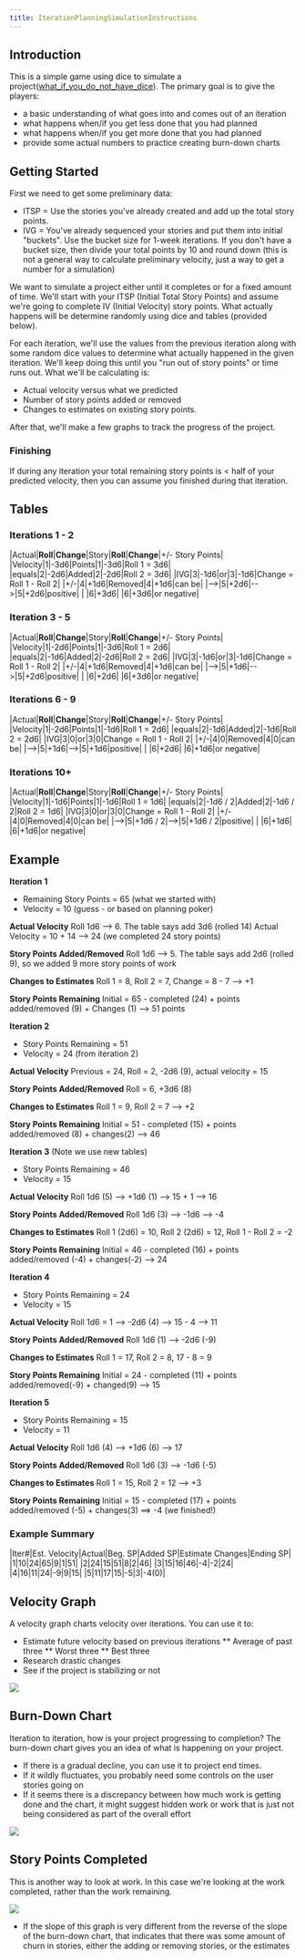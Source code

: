 ```yaml
---
title: IterationPlanningSimulationInstructions
---
```

## Introduction
This is a simple game using dice to simulate a project([what_if_you_do_not_have_dice](what_if_you_do_not_have_dice)). The primary goal is to give the players:
* a basic understanding of what goes into and comes out of an iteration
* what happens when/if you get less done that you had planned
* what happens when/if you get more done that you had planned
* provide some actual numbers to practice creating burn-down charts

## Getting Started
First we need to get some preliminary data:
* ITSP = Use the stories you've already created and add up the total story points.
* IVG = You've already sequenced your stories and put them into initial "buckets". Use the bucket size for 1-week iterations. If you don't have a bucket size, then divide your total points by 10 and round down (this is not a general way to calculate preliminary velocity, just a way to get a number for a simulation)

We want to simulate a project either until it completes or for a fixed amount of time. We'll start with your ITSP (Initial Total Story Points) and assume we're going to complete IV (Initial Velocity) story points. What actually happens will be determine randomly using dice and tables (provided below).

For each iteration, we'll use the values from the previous iteration along with some random dice values to determine what actually happened in the given iteration. We'll keep doing this until you "run out of story points" or time runs out. What we'll be calculating is:
* Actual velocity versus what we predicted
* Number of story points added or removed
* Changes to estimates on existing story points.

After that, we'll make a few graphs to track the progress of the project.

### Finishing
If during any iteration your total remaining story points is < half of your predicted velocity, then you can assume you finished during that iteration.
 
## Tables
### Iterations 1 - 2

|Actual|**Roll**|**Change**|Story|**Roll**|**Change**|+/- Story Points|
|Velocity|1|-3d6|Points|1|-3d6|Roll 1 = 3d6|
|equals|2|-2d6|Added|2|-2d6|Roll 2 = 3d6|
|IVG|3|-1d6|or|3|-1d6|Change = Roll 1 - Roll 2|
|+/-|4|+1d6|Removed|4|+1d6|can be|
|-->|5|+2d6|-->|5|+2d6|positive|
| |6|+3d6| |6|+3d6|or negative|

### Iteration 3 - 5

|Actual|**Roll**|**Change**|Story|**Roll**|**Change**|+/- Story Points|
|Velocity|1|-2d6|Points|1|-3d6|Roll 1 = 2d6|
|equals|2|-1d6|Added|2|-2d6|Roll 2 = 2d6|
|IVG|3|-1d6|or|3|-1d6|Change = Roll 1 - Roll 2|
|+/-|4|+1d6|Removed|4|+1d6|can be|
|-->|5|+1d6|-->|5|+2d6|positive|
| |6|+2d6| |6|+3d6|or negative|

### Iterations 6 - 9

|Actual|**Roll**|**Change**|Story|**Roll**|**Change**|+/- Story Points|
|Velocity|1|-2d6|Points|1|-1d6|Roll 1 = 2d6|
|equals|2|-1d6|Added|2|-1d6|Roll 2 = 2d6|
|IVG|3|0|or|3|0|Change = Roll 1 - Roll 2|
|+/-|4|0|Removed|4|0|can be|
|-->|5|+1d6|-->|5|+1d6|positive|
| |6|+2d6| |6|+1d6|or negative|

### Iterations 10+

|Actual|**Roll**|**Change**|Story|**Roll**|**Change**|+/- Story Points|
|Velocity|1|-1d6|Points|1|-1d6|Roll 1 = 1d6|
|equals|2|-1d6 / 2|Added|2|-1d6 / 2|Roll 2 = 1d6|
|IVG|3|0|or|3|0|Change = Roll 1 - Roll 2|
|+/-|4|0|Removed|4|0|can be|
|-->|5|+1d6 / 2|-->|5|+1d6 / 2|positive|
| |6|+1d6| |6|+1d6|or negative|

## Example
**Iteration 1**
* Remaining Story Points = 65 (what we started with)
* Velocity = 10 (guess - or based on planning poker)

**Actual Velocity**
Roll 1d6 --> 6. The table says add 3d6 (rolled 14)
Actual Velocity = 10 + 14 --> 24 (we completed 24 story points)

**Story Points Added/Removed**
Roll 1d6 --> 5. The table says add 2d6 (rolled 9), so we added 9 more story points of work

**Changes to Estimates**
Roll 1 = 8, Roll 2 = 7, Change = 8 - 7 --> +1

**Story Points Remaining**
Initial = 65 - completed (24) + points added/removed (9) + Changes (1) --> 51 points

**Iteration 2**
* Story Points Remaining = 51
* Velocity = 24 (from iteration 2)

**Actual Velocity**
Previous = 24, Roll = 2, -2d6 (9), actual velocity = 15

**Story Points Added/Removed**
Roll = 6, +3d6 (8)

**Changes to Estimates**
Roll 1 = 9, Roll 2 = 7 --> +2

**Story Points Remaining**
Initial = 51 - completed (15) + points added/removed (8) + changes(2) --> 46

**Iteration 3**
(Note we use new tables)
* Story Points Remaining = 46
* Velocity = 15

**Actual Velocity**
Roll 1d6 (5) --> +1d6 (1) --> 15 + 1 --> 16

**Story Points Added/Removed**
Roll 1d6 (3) --> -1d6 --> -4

**Changes to Estimates**
Roll 1 (2d6) = 10, Roll 2 (2d6) = 12, Roll 1 - Roll 2 = -2

**Story Points Remaining**
Initial = 46 - completed (16) + points added/removed (-4) + changes(-2) --> 24

**Iteration 4**
* Story Points Remaining = 24
* Velocity = 15

**Actual Velocity**
Roll 1d6 = 1 --> -2d6 (4) --> 15 - 4 --> 11

**Story Points Added/Removed**
Roll 1d6 (1) --> -2d6 (-9)

**Changes to Estimates**
Roll 1 = 17, Roll 2 = 8, 17 - 8 = 9

**Story Points Remaining**
Initial = 24 - completed (11) + points added/removed(-9) + changed(9) --> 15

**Iteration 5**
* Story Points Remaining = 15
* Velocity = 11

**Actual Velocity**
Roll 1d6 (4) --> +1d6 (6) --> 17

**Story Points Added/Removed**
Roll 1d6 (3) --> -1d6 (-5)

**Changes to Estimates**
Roll 1 = 15, Roll 2 = 12 --> +3

**Story Points Remaining**
Initial = 15 - completed (17) + points added/removed (-5) + changes(3) ==> -4 (we finished!)

### Example Summary

|Iter#|Est. Velocity|Actual|Beg. SP|Added SP|Estimate Changes|Ending SP|
|1|10|24|65|9|1|51|
|2|24|15|51|8|2|46|
|3|15|16|46|-4|-2|24|
|4|16|11|24|-9|9|15|
|5|11|17|15|-5|3|-4(0)|

## Velocity Graph
A velocity graph charts velocity over iterations. You can use it to:
* Estimate future velocity based on previous iterations 
** Average of past three
** Worst three
** Best three
* Research drastic changes
* See if the project is stabilizing or not

![](images/DiceGameVelocityGraph.gif)

## Burn-Down Chart
Iteration to iteration, how is your project progressing to completion? The burn-down chart gives you an idea of what is happening on your project.
* If there is a gradual decline, you can use it to project end times.
* If it wildly fluctuates, you probably need some controls on the user stories going on
* If it seems there is a discrepancy between how much work is getting done and the chart, it might suggest hidden work or work that is just not being considered as part of the overall effort

![](images/IterationPlanningSimulationBurndown.gif)

## Story Points Completed
This is another way to look at work. In this case we're looking at the work completed, rather than the work remaining.

![](images/IterationPlanningSimulationPointsCompleted.gif)
* If the slope of this graph is very different from the reverse of the slope of the burn-down chart, that indicates that there was some amount of churn in stories, either the adding or removing stories, or the estimates
